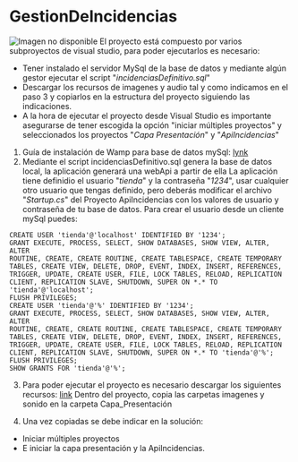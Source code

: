 # GestionDeIncidencias
![Imagen no disponible](https://cdn.pixabay.com/photo/2017/07/16/20/44/mobile-phone-2510529_960_720.jpg)
El proyecto está compuesto por varios subproyectos de visual studio, para poder ejecutarlos es necesario:
* Tener instalado el servidor MySql de la base de datos y mediante algún gestor ejecutar el script "*incidenciasDefinitivo.sql*"
* Descargar los recursos de imagenes y audio tal y como indicamos en el paso 3 y copiarlos en la estructura del proyecto siguiendo las indicaciones.
* A la hora de ejecutar el proyecto desde Visual Studio es importante asegurarse de tener escogida la opción "iniciar múltiples proyectos" y seleccionados los proyectos "*Capa Presentación*" y  "*ApiIncidencias*"

1. Guía de instalación de Wamp para base de datos mySql:
[lynk](https://ortizvivas.com/blog/configurar-wamp/)
2. Mediante el script incidenciasDefinitivo.sql genera la base de datos local, la aplicación generará una webApi a partir de ella
La aplicación tiene definidio el usuario "*tienda*" y la contraseña "*1234*",  usar cualquier otro usuario que tengas definido, pero deberás modificar el archivo "*Startup.cs*" del Proyecto ApiIncidencias con los valores de usuario y contraseña de tu base de datos.  Para crear el usuario desde un cliente mySql puedes:
```
CREATE USER 'tienda'@'localhost' IDENTIFIED BY '1234';
GRANT EXECUTE, PROCESS, SELECT, SHOW DATABASES, SHOW VIEW, ALTER, ALTER
ROUTINE, CREATE, CREATE ROUTINE, CREATE TABLESPACE, CREATE TEMPORARY
TABLES, CREATE VIEW, DELETE, DROP, EVENT, INDEX, INSERT, REFERENCES,
TRIGGER, UPDATE, CREATE USER, FILE, LOCK TABLES, RELOAD, REPLICATION
CLIENT, REPLICATION SLAVE, SHUTDOWN, SUPER ON *.* TO 'tienda'@'localhost';
FLUSH PRIVILEGES;
CREATE USER 'tienda'@'%' IDENTIFIED BY '1234';
GRANT EXECUTE, PROCESS, SELECT, SHOW DATABASES, SHOW VIEW, ALTER, ALTER
ROUTINE, CREATE, CREATE ROUTINE, CREATE TABLESPACE, CREATE TEMPORARY
TABLES, CREATE VIEW, DELETE, DROP, EVENT, INDEX, INSERT, REFERENCES,
TRIGGER, UPDATE, CREATE USER, FILE, LOCK TABLES, RELOAD, REPLICATION
CLIENT, REPLICATION SLAVE, SHUTDOWN, SUPER ON *.* TO 'tienda'@'%';
FLUSH PRIVILEGES;
SHOW GRANTS FOR 'tienda'@'%';
```
3. Para poder ejecutar el proyecto es necesario descargar los siguientes recursos:
[link](https://www.dropbox.com/sh/4uks71rvehhzlt3/AAAfe_1TDmTGVLdevgwMhhPha?dl=0)
Dentro del proyecto, copia las carpetas imagenes y sonido en la carpeta Capa_Presentación

4. Una vez copiadas se debe indicar en la solución:
- Iniciar múltiples proyectos
- E iniciar la capa presentación y la ApiIncidencias.
